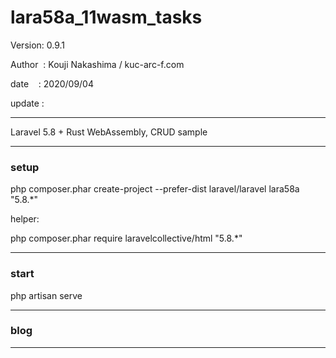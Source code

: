 ﻿# lara58a_11wasm_tasks

 Version: 0.9.1

 Author  : Kouji Nakashima / kuc-arc-f.com

 date    : 2020/09/04

 update :

***

Laravel 5.8 + Rust WebAssembly,  CRUD sample

***
### setup
php composer.phar create-project --prefer-dist laravel/laravel lara58a "5.8.*"

helper:

php composer.phar require laravelcollective/html "5.8.*"


***
### start

php artisan serve

***
### blog

***



